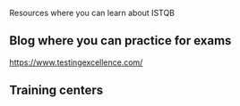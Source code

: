 
Resources where you can learn about ISTQB

## Blog where you can practice for exams

https://www.testingexcellence.com/

## Training centers





